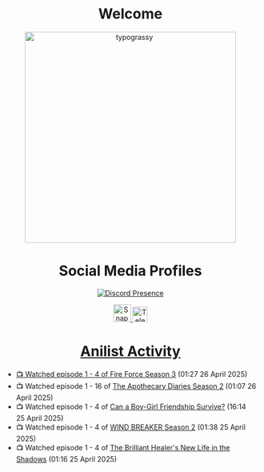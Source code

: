 <div align="center">

# Welcome
<a href="https://github.com/kawarimidoll/typograssy">
    <img alt="typograssy" src="https://typograssy.deno.dev/api?text=%E3%82%88%E3%81%86%E3%81%93%E3%81%9D%E3%81%BF%E3%81%AA%E3%81%95%E3%82%93%20-%20Sheby--&&l0=none&l1=82d9d0&l2=027353&l3=038c4c&l4=01402e&bg=none&frame=none&speed=100&comment=" width="421.99">
</a>

</div>

<div align="center">

# Social Media Profiles

[![Discord Presence](https://lanyard.cnrad.dev/api/612532963938271232)](https://discord.com/users/612532963938271232)


<a href="https://www.snapchat.com/add/a.sheby" title="Snapchat Profile">
    <img src="https://www.freepnglogos.com/uploads/snapchat-logo-png-0.png" width="35" alt="Snapchat Logo" />


<a href="https://t.me/ASheby" title="Telegram Profile">
    <img src="https://www.freepnglogos.com/uploads/telegram-logo-png-0.png" width="30" alt="Telegram Logo" />


</div>

<div align="center">

# Anilist Activity

</div>

<!-- ANILIST_ACTIVITY:start -->

-   📺 Watched episode 1 - 4 of [Fire Force Season 3](https://anilist.co/anime/149118) (01:27 26 April 2025)
-   📺 Watched episode 1 - 16 of [The Apothecary Diaries Season 2](https://anilist.co/anime/176301) (01:07 26 April 2025)
-   📺 Watched episode 1 - 4 of [Can a Boy-Girl Friendship Survive?](https://anilist.co/anime/153554) (16:14 25 April 2025)
-   📺 Watched episode 1 - 4 of [WIND BREAKER Season 2](https://anilist.co/anime/178680) (01:38 25 April 2025)
-   📺 Watched episode 1 - 4 of [The Brilliant Healer's New Life in the Shadows](https://anilist.co/anime/175872) (01:16 25 April 2025)

<!-- ANILIST_ACTIVITY:end -->
